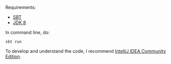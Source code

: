 Requirements:
* [SBT](http://www.scala-sbt.org/release/docs/Setup.html)
* [JDK 8](http://www.oracle.com/technetwork/java/javase/downloads/jdk8-downloads-2133151.html)

In command line, do:
```
sbt run
```

To develop and understand the code, I recommend [IntelliJ IDEA Community Edition](https://www.jetbrains.com/idea/#chooseYourEdition).
